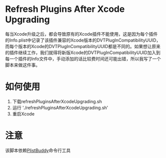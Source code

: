# Refresh Plugins After Xcode Upgrading
每当Xcode升级之后，都会导致原有的Xcode插件不能使用，这是因为每个插件的Info.plist中记录了该插件兼容的Xcode版本的DVTPlugInCompatibilityUUID，而每个版本的Xcode的DVTPlugInCompatibilityUUID都是不同的。如果想让原来的插件继续工作，我们就得将新版Xcode的DVTPlugInCompatibilityUUID加入到每一个插件的Info文件中，手动添加的话比较费时间还可能出错，所以我写了一个脚本来做这件事。

# 如何使用
1. 下载refreshPluginsAfterXcodeUpgrading.sh
2. 运行 './refreshPluginsAfterXcodeUpgrading.sh' 
3. 重启Xcode


# 注意
该脚本依赖[PlistBuddy](https://developer.apple.com/library/mac/documentation/Darwin/Reference/ManPages/man8/PlistBuddy.8.html)命令行工具
